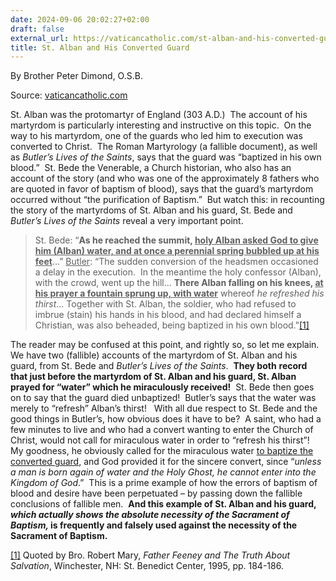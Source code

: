 ```yaml
---
date: 2024-09-06 20:02:27+02:00
draft: false
external_url: https://vaticancatholic.com/st-alban-and-his-converted-guard/
title: St. Alban and His Converted Guard
---
```



By Brother Peter Dimond, O.S.B.

Source: [vaticancatholic.com](https://vaticancatholic.com/st-alban-and-his-converted-guard/)


<p>St. Alban was the protomartyr of England (303 A.D.)  The account of his martyrdom is particularly interesting and instructive on this topic.  On the way to his martyrdom, one of the guards who led him to execution was converted to Christ.  The Roman Martyrology (a fallible document), as well as <em>Butler</em><em>’s Lives of the Saints</em>, says that the guard was “baptized in his own blood.”  St. Bede the Venerable, a Church historian, who also has an account of the story (and who was one of the approximately 8 fathers who are quoted in favor of baptism of blood), says that the guard’s martyrdom occurred without “the purification of Baptism.”  But watch this: in recounting the story of the martyrdoms of St. Alban and his guard, St. Bede and <em>Butler’s Lives of the Saints</em> reveal a very important point.</p>
<blockquote>
<p>St. Bede: “<strong>As he reached the summit, <u>holy Alban asked God to give him (Alban) water, and at once a perennial spring bubbled up at his feet</u></strong>…” <u>Butler</u>: “The sudden conversion of the headsmen occasioned a delay in the execution.  In the meantime the holy confessor (Alban), with the crowd, went up the hill… <strong>There Alban falling on his knees, <u>at his prayer a fountain sprung up, with water</u></strong> whereof <em>he refreshed his thirst</em>… Together with St. Alban, the soldier, who had refused to imbrue (stain) his hands in his blood, and had declared himself a Christian, was also beheaded, being baptized in his own blood.”<a href="#_edn1" name="_ednref1">[1]</a></p>
</blockquote>
<p>The reader may be confused at this point, and rightly so, so let me explain.  We have two (fallible) accounts of the martyrdom of St. Alban and his guard, from St. Bede and <em>Butler’s Lives of the Saints</em>.  <strong>They both</strong> <strong>record that just before the martyrdom of St. Alban and his guard, St. Alban prayed for “water” which he miraculously received!</strong>  St. Bede then goes on to say that the guard died unbaptized!  Butler’s says that the water was merely to “refresh” Alban’s thirst!   With all due respect to St. Bede and the good things in Butler’s, how obvious does it have to be?  A saint, who had a few minutes to live and who had a convert wanting to enter the Church of Christ, would not call for miraculous water in order to “refresh his thirst”!  My goodness, he obviously called for the miraculous water <u>to baptize the converted guard</u>, and God provided it for the sincere convert, since “<em>unless a man is born again of water and the Holy Ghost, he cannot enter into the Kingdom of God</em>.”  This is a prime example of how the errors of baptism of blood and desire have been perpetuated – by passing down the fallible conclusions of fallible men.  <strong>And this example of St. Alban and his guard, <em>which actually shows the absolute necessity of the Sacrament of Baptism, </em>is frequently and falsely used against the necessity of the Sacrament of Baptism.</strong></p>

<div class="footnotes">
<div>
<p><a href="#_ednref1" name="_edn1">[1]</a> Quoted by Bro. Robert Mary, <em>Father Feeney and The Truth About Salvation</em>, Winchester, NH: St. Benedict Center, 1995, pp. 184-186.</p>
</div>
</div>
</div>
